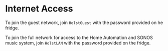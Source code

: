 # Internet Access

To join the guest network, join `HolstGuest` with the password provided on he fridge.

To join the full network for access to the Home Automation and SONOS music system, join `HolstLAN` with the password provided on the fridge.